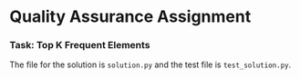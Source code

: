 # Quality Assurance Assignment

### Task: Top K Frequent Elements

The file for the solution is `solution.py` and the test file is `test_solution.py`. 
